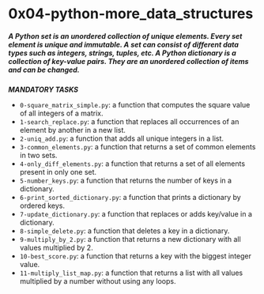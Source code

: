 # 0x04-python-more_data_structures

##### A Python set is an unordered collection of unique elements. Every set element is unique and immutable. A set can consist of different data types such as integers, strings, tuples, etc. A Python dictionary is a collection of key-value pairs. They are an unordered collection of items and can be changed.

***MANDATORY TASKS***
- `0-square_matrix_simple.py`: a function that computes the square value of all integers of a matrix.
- `1-search_replace.py`: a function that replaces all occurrences of an element by another in a new list.
- `2-uniq_add.py`: a function that adds all unique integers in a list.
- `3-common_elements.py`: a function that returns a set of common elements in two sets.
- `4-only_diff_elements.py`: a function that returns a set of all elements present in only one set.
- `5-number_keys.py`: a function that returns the number of keys in a dictionary.
- `6-print_sorted_dictionary.py`: a function that prints a dictionary by ordered keys.
- `7-update_dictionary.py`: a function that replaces or adds key/value in a dictionary.
- `8-simple_delete.py`: a function that deletes a key in a dictionary.
- `9-multiply_by_2.py`: a function that returns a new dictionary with all values multiplied by 2.
- `10-best_score.py`: a function that returns a key with the biggest integer value.
- `11-multiply_list_map.py`: a function that returns a list with all values multiplied by a number without using any loops.
